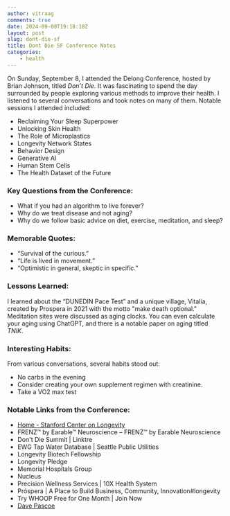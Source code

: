 ```yaml
---
author: vitraag
comments: true
date: 2024-09-08T19:18:18Z
layout: post
slug: dont-die-sf 
title: Dont Die SF Conference Notes
categories:
    - health
---
```

On  Sunday, September 8, I attended the Delong Conference, hosted by Brian Johnson, titled *Don’t Die*. It was fascinating to spend the day surrounded by people exploring various methods to improve their health. I listened to several conversations and took notes on many of them. Notable sessions I attended included:

- Reclaiming Your Sleep Superpower
- Unlocking Skin Health
- The Role of Microplastics
- Longevity Network States
- Behavior Design
- Generative AI
- Human Stem Cells
- The Health Dataset of the Future

### Key Questions from the Conference:
- What if you had an algorithm to live forever?
- Why do we treat disease and not aging?
- Why do we follow basic advice on diet, exercise, meditation, and sleep?

### Memorable Quotes:
- “Survival of the curious.”
- “Life is lived in movement.”
- “Optimistic in general, skeptic in specific.”

### Lessons Learned:
I learned about the “DUNEDIN Pace Test” and a unique village, Vitalia, created by Prospera in 2021 with the motto "make death optional." Meditation sites were discussed as aging clocks. You can even calculate your aging using ChatGPT, and there is a notable paper on aging titled *TNIK*.

### Interesting Habits:
From various conversations, several habits stood out:
- No carbs in the evening
- Consider creating your own supplement regimen with creatinine.
- Take a VO2 max test

### Notable Links from the Conference:
* [Home - Stanford Center on Longevity](https://longevity.stanford.edu/)
* FRENZ™ by Earable™ Neuroscience – FRENZ™ by Earable Neuroscience
* Don't Die Summit | Linktre
* EWG Tap Water Database | Seattle Public Utilities
* Longevity Biotech Fellowship
* Longevity Pledge
* Memorial Hospitals Group
* Nucleus
* Precision Wellness Services | 10X Health System
* Próspera | A Place to Build Business, Community, Innovation#longevity
* Try WHOOP Free for One Month | Join Now
* [Dave Pascoe](https://sites.google.com/view/davepascoe)
